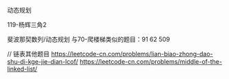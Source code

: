 
动态规划

119-杨辉三角2

斐波那契数列/动态规划
与70-爬楼梯类似的题目：91 62 509


// 链表其他题目
https://leetcode-cn.com/problems/lian-biao-zhong-dao-shu-di-kge-jie-dian-lcof/
https://leetcode-cn.com/problems/middle-of-the-linked-list/